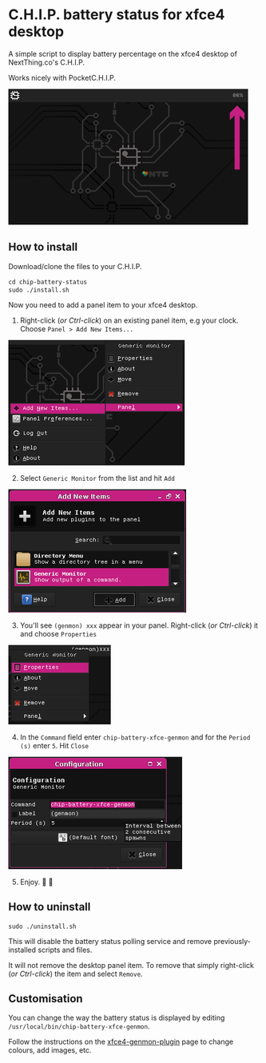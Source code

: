 # C.H.I.P. battery status for xfce4 desktop

A simple script to display battery percentage 
on the xfce4 desktop of NextThing.co's C.H.I.P.

Works nicely with PocketC.H.I.P.

![chip-battery-status xfce genmon preview](assets/chip-battery-genmon-preview.png)

## How to install
Download/clone the files to your C.H.I.P.
```
cd chip-battery-status
sudo ./install.sh
```

Now you need to add a panel item to your xfce4 desktop.

1. Right-click (_or Ctrl-click_) on an existing panel item,
e.g your clock. Choose `Panel > Add New Items...`

![xfce panel item setup #1](assets/chip-battery-genmon-setup-1.png)

2. Select `Generic Monitor` from the list and hit `Add`

![xfce panel item setup #2](assets/chip-battery-genmon-setup-2.png)

3. You'll see `(genmon) xxx` appear in your panel. Right-click 
(_or Ctrl-click_) it and choose `Properties`

![xfce panel item setup #3](assets/chip-battery-genmon-setup-3.png)

4. In the `Command` field enter `chip-battery-xfce-genmon` and
for the `Period (s)` enter `5`. Hit `Close`

![xfce panel item setup #4](assets/chip-battery-genmon-setup-4.png)

5. Enjoy. 🍹 🌴

## How to uninstall
```
sudo ./uninstall.sh
```
This will disable the battery status polling service
and remove previously-installed scripts and files.

It will not remove the desktop panel item. To remove that 
simply right-click (_or Ctrl-click_) the item and select 
`Remove`.

## Customisation
You can change the way the battery status is
displayed by editing `/usr/local/bin/chip-battery-xfce-genmon`.

Follow the instructions on the [xfce4-genmon-plugin](http://goodies.xfce.org/projects/panel-plugins/xfce4-genmon-plugin)
page to change colours, add images, etc.
